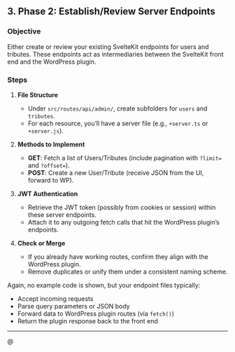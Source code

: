 
## 3. Phase 2: Establish/Review Server Endpoints

### Objective
Either create or review your existing SvelteKit endpoints for users and tributes. These endpoints act as intermediaries between the SvelteKit front end and the WordPress plugin.

### Steps

1. **File Structure**  
   - Under `src/routes/api/admin/`, create subfolders for `users` and `tributes`.  
   - For each resource, you’ll have a server file (e.g., `+server.ts` or `+server.js`).

2. **Methods to Implement**  
   - **GET**: Fetch a list of Users/Tributes (include pagination with `?limit=` and `?offset=`).  
   - **POST**: Create a new User/Tribute (receive JSON from the UI, forward to WP).

3. **JWT Authentication**  
   - Retrieve the JWT token (possibly from cookies or session) within these server endpoints.  
   - Attach it to any outgoing fetch calls that hit the WordPress plugin’s endpoints.  

4. **Check or Merge**  
   - If you already have working routes, confirm they align with the WordPress plugin.  
   - Remove duplicates or unify them under a consistent naming scheme.  

Again, no example code is shown, but your endpoint files typically:
- Accept incoming requests
- Parse query parameters or JSON body
- Forward data to WordPress plugin routes (via `fetch()`)
- Return the plugin response back to the front end

---
@